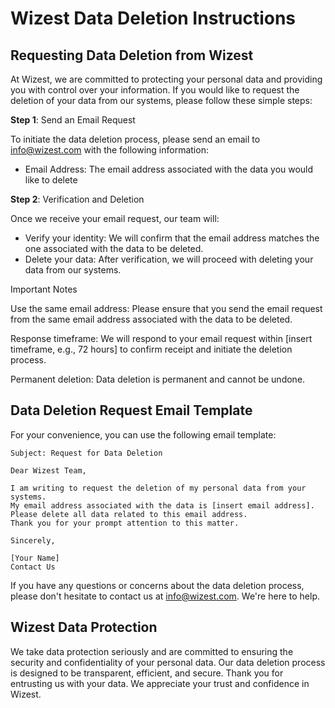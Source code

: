 # Wizest Data Deletion Instructions

## Requesting Data Deletion from Wizest

At Wizest, we are committed to protecting your personal data and providing you with control over your information. If you would like to request the deletion of your data from our systems, please follow these simple steps:

**Step 1**: Send an Email Request

To initiate the data deletion process, please send an email to info@wizest.com with the following information:

- Email Address: The email address associated with the data you would like to delete

**Step 2**: Verification and Deletion

Once we receive your email request, our team will:

- Verify your identity: We will confirm that the email address matches the one associated with the data to be deleted.
- Delete your data: After verification, we will proceed with deleting your data from our systems.

Important Notes

Use the same email address: Please ensure that you send the email request from the same email address associated with the data to be deleted.

Response timeframe: We will respond to your email request within [insert timeframe, e.g., 72 hours] to confirm receipt and initiate the deletion process.

Permanent deletion: Data deletion is permanent and cannot be undone.

## Data Deletion Request Email Template

For your convenience, you can use the following email template:

```
Subject: Request for Data Deletion

Dear Wizest Team,

I am writing to request the deletion of my personal data from your systems.
My email address associated with the data is [insert email address].
Please delete all data related to this email address.
Thank you for your prompt attention to this matter.

Sincerely,

[Your Name]
Contact Us
```

If you have any questions or concerns about the data deletion process, please don't hesitate to contact us at info@wizest.com. We're here to help.

## Wizest Data Protection

We take data protection seriously and are committed to ensuring the security and confidentiality of your personal data. Our data deletion process is designed to be transparent, efficient, and secure.
Thank you for entrusting us with your data. We appreciate your trust and confidence in Wizest.

